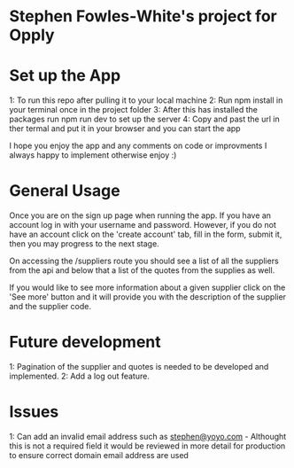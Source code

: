# Stephen Fowles-White's project for Opply

# Set up the App

1: To run this repo after pulling it to your local machine
2: Run npm install in your terminal once in the project folder
3: After this has installed the packages run npm run dev to set up the server
4: Copy and past the url in ther termal and put it in your browser and you can start the app

I hope you enjoy the app and any comments on code or improvments I always happy to implement otherwise enjoy :)

# General Usage

Once you are on the sign up page when running the app. If you have an account log in with your username and password. However, if you do not have an account click on the 'create account' tab, fill in the form, submit it, then you may progress to the next stage.

On accessing the /suppliers route you should see a list of all the suppliers from the api and below that a list of the quotes from the supplies as well.

If you would like to see more information about a given supplier click on the 'See more' button and it will provide you with the description of the supplier and the supplier code.

# Future development

1: Pagination of the supplier and quotes is needed to be developed and implemented.
2: Add a log out feature.

# Issues

1: Can add an invalid email address such as stephen@yoyo.com - Althought this is not a required field it would be reviewed in more detail for production to ensure correct domain email address are used
